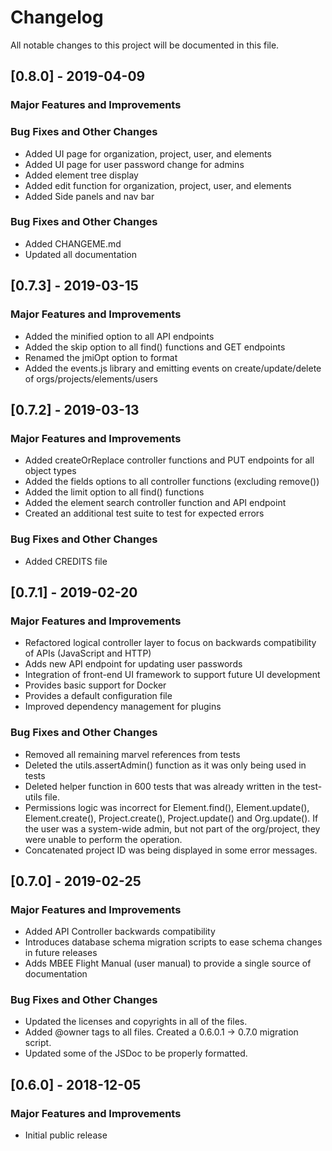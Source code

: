 # Changelog
All notable changes to this project will be documented in this file.

## [0.8.0] - 2019-04-09
### Major Features and Improvements
### Bug Fixes and Other Changes
* Added UI page for organization, project, user, and elements
* Added UI page for user password change for admins
* Added element tree display
* Added edit function for organization, project, user, and elements
* Added Side panels and nav bar

### Bug Fixes and Other Changes
* Added CHANGEME.md
* Updated all documentation

## [0.7.3] - 2019-03-15
### Major Features and Improvements
* Added the minified option to all API endpoints
* Added the skip option to all find() functions and GET endpoints
* Renamed the jmiOpt option to format
* Added the events.js library and emitting events on create/update/delete of orgs/projects/elements/users

## [0.7.2] - 2019-03-13
### Major Features and Improvements
* Added createOrReplace controller functions and PUT endpoints for all object types
* Added the fields options to all controller functions (excluding remove())
* Added the limit option to all find() functions
* Added the element search controller function and API endpoint
* Created an additional test suite to test for expected errors

### Bug Fixes and Other Changes
* Added CREDITS file

## [0.7.1] - 2019-02-20
### Major Features and Improvements
* Refactored logical controller layer to focus on backwards compatibility of APIs (JavaScript and HTTP)
* Adds new API endpoint for updating user passwords
* Integration of front-end UI framework to support future UI development
* Provides basic support for Docker
* Provides a default configuration file
* Improved dependency management for plugins

### Bug Fixes and Other Changes
* Removed all remaining marvel references from tests
* Deleted the utils.assertAdmin() function as it was only being used in tests
* Deleted helper function in 600 tests that was already written in the test-utils file.
* Permissions logic was incorrect for Element.find(), Element.update(), Element.create(), Project.create(), Project.update() and Org.update(). If the user was a system-wide admin, but not part of the org/project, they were unable to perform the operation.
* Concatenated project ID was being displayed in some error messages.

## [0.7.0] - 2019-02-25
### Major Features and Improvements
* Added API Controller backwards compatibility
* Introduces database schema migration scripts to ease schema changes in future releases
* Adds MBEE Flight Manual (user manual) to provide a single source of documentation

### Bug Fixes and Other Changes
* Updated the licenses and copyrights in all of the files.
* Added @owner tags to all files. Created a 0.6.0.1 -> 0.7.0 migration script.
* Updated some of the JSDoc to be properly formatted.

## [0.6.0] - 2018-12-05
### Major Features and Improvements
* Initial public release
